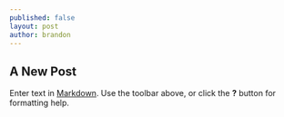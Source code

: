```yaml
---
published: false
layout: post
author: brandon
---
```


## A New Post

Enter text in [Markdown](http://daringfireball.net/projects/markdown/). Use the toolbar above, or click the **?** button for formatting help.
